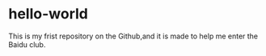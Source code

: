# hello-world
This is my frist repository on the Github,and it is made to help me enter the Baidu club.
